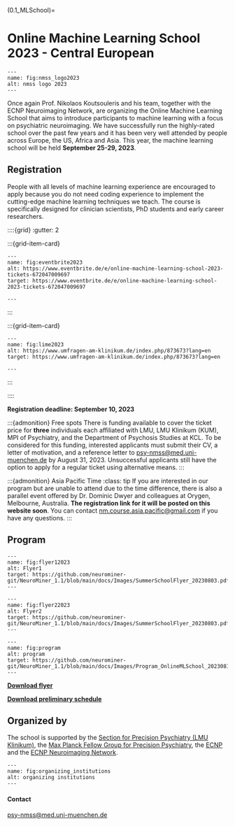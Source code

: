 (0.1_MLSchool)=
# Online Machine Learning School 2023 - Central European

```{figure} Images/nmss_logo2023.png
---
name: fig:nmss_logo2023
alt: nmss logo 2023
---
```

Once again Prof. Nikolaos Koutsouleris and his team, together with the ECNP Neuroimaging Network, are organizing the Online Machine Learning School that aims to introduce participants  to machine learning with a focus on psychiatric neuroimaging. We have successfully run the highly-rated school over the past few years and it has been very well attended by people across Europe, the US, Africa and Asia. This year, the machine learning school will be held **September 25-29, 2023**. 


## Registration  
People with all levels of machine learning experience are encouraged to apply because you do not need coding experience to implement the cutting-edge machine learning techniques we teach. The course is specifically designed for clinician scientists, PhD students and early career researchers. 


::::{grid}
:gutter: 2

:::{grid-item-card} 
```{figure} Images/register_full_2023.png
---
name: fig:eventbrite2023
alt: https://www.eventbrite.de/e/online-machine-learning-school-2023-tickets-672047009697
target: https://www.eventbrite.de/e/online-machine-learning-school-2023-tickets-672047009697

---
```
:::

:::{grid-item-card} 
```{figure} Images/register_free_2023.png
---
name: fig:lime2023
alt: https://www.umfragen-am-klinikum.de/index.php/873673?lang=en 
target: https://www.umfragen-am-klinikum.de/index.php/873673?lang=en 

---
```
:::

::::

**Registration deadline: September 10, 2023**


:::{admonition} Free spots
There is funding available to cover the ticket price for **three** individuals each affiliated with LMU, LMU Klinikum (KUM), MPI of Psychiatry, and the Department of Psychosis Studies at KCL. To be considered for this funding, interested applicants must submit their CV, a letter of motivation, and a reference letter to [psy-nmss@med.uni-muenchen.de](mailto:psy-nmss@med.uni-muenchen.de) by August 31, 2023. Unsuccessful applicants still have the option to apply for a regular ticket using alternative means.
:::

:::{admonition} Asia Pacific Time 
:class: tip
If you are interested in our program but are unable to attend due to the time difference, there is also a parallel event offered by Dr. Dominic Dwyer and colleagues at Orygen, Melbourne, Australia. **The registration link for it will be posted on this website soon**. You can contact [nm.course.asia.pacific@gmail.com](mailto:nm.course.asia.pacific@gmail.com) if you have any questions.
:::

## Program 

```{figure} Images/flyer_p1_2023.png
---
name: fig:flyer12023
alt: Flyer1
target: https://github.com/neurominer-git/NeuroMiner_1.1/blob/main/docs/Images/SummerSchoolFlyer_20230803.pdf
---
```

```{figure} Images/flyer_p2_2023.png
---
name: fig:flyer22023
alt: Flyer2
target: https://github.com/neurominer-git/NeuroMiner_1.1/blob/main/docs/Images/SummerSchoolFlyer_20230803.pdf
---
```

```{figure} Images/Program_OnlineMLSchool_20230811.png
---
name: fig:program
alt: program
target: https://github.com/neurominer-git/NeuroMiner_1.1/blob/main/docs/Images/Program_OnlineMLSchool_20230811.pdf
---
```

[**Download flyer**](https://github.com/neurominer-git/NeuroMiner_1.1/blob/main/docs/Images/SummerSchoolFlyer_20230811.pdf)

[**Download preliminary schedule**](https://github.com/neurominer-git/NeuroMiner_1.1/blob/main/docs/Images/Program_OnlineMLSchool_20230811.pdf)


## Organized by
The school is supported by the [Section for Precision Psychiatry (LMU Klinikum)](https://www.lmu-klinikum.de/psychiatrie-und-psychotherapie/forschung-research/working-groups/precision-psychiatry/7ef67d79b4ad4804), the [Max Planck Fellow Group for Precision Psychiatry](https://www.psych.mpg.de/2571270/precision-psychiatry), the [ECNP](https://www.ecnp.eu) and the [ECNP Neuroimaging Network](https://www.ecnp.eu/research-innovation/networks-thematic-working-groups/list-ecnp-networks/neuroimaging).


```{figure} Images/organizing_institutions.png
---
name: fig:organizing_institutions
alt: organizing institutions
---
```

#### Contact
[psy-nmss@med.uni-muenchen.de](mailto:psy-nmss@med.uni-muenchen.de)